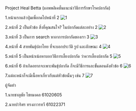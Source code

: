 Project Heal Betta (แอพพลิเคชั่นแนะนำวิธีการรักษาโรคปลากัด)

1.หน้าแรกแล้วปุ่มเพื่อกดไปหน้าที่ 2 
![1](https://user-images.githubusercontent.com/48234096/68546702-dc931700-040b-11ea-8673-d9cec8d26b20.JPG)

2.หน้าที่ 2 เป็นหัวข้อ สิ่งที่คุณสนใจ? ในปลากัดแต่ละอย่าง 2
![2](https://user-images.githubusercontent.com/48234096/68546703-dc931700-040b-11ea-9cd6-0b7d7eb6e467.JPG)

3.หน้าที่ 3 เป็นการ search หาอาการปลากัดของเรา 3
![3](https://user-images.githubusercontent.com/48234096/68546704-dd2bad80-040b-11ea-9046-b5000b2ee800.JPG)

4.หน้าที่ 4 สายพันธุ์ปลาไทย ที่จะบอกประวัติ รูป และลักษณะ 4
![4](https://user-images.githubusercontent.com/48234096/68546705-dd2bad80-040b-11ea-9ed3-da5f06f42dec.JPG)

5.หน้าที่ 5 เป็นหน้าเน้อหาบอกวิธีการเลี้ยงปลากัด ว่าควรเลี้ยงปลากัด 5
![5](https://user-images.githubusercontent.com/48234096/68546706-ddc44400-040b-11ea-9ddc-1fda0987f222.JPG)

6.หน้าที่ 6 ถ้าเกิดอยากจะเพาะพันธุ์ปลากัด ก็จะมีวิธีการและขั้นตอนดังหัวข้อ 6
![6](https://user-images.githubusercontent.com/48234096/68546707-ddc44400-040b-11ea-8eb7-ae2ef0f3d7a5.JPG)

7.แต่ละหน้าก็จะมีเนื้อหาเกี่ยวกับแต่หัวข้อนั้นๆ เช่น 7
![7](https://user-images.githubusercontent.com/48234096/68546708-ddc44400-040b-11ea-91c8-98677dd1f98e.JPG)

ผู้จัดทำ

1.นายชาญชัย ไชยมงคล 61020605

2.นายปวริศร ทรงถาวรทวี 61022371
